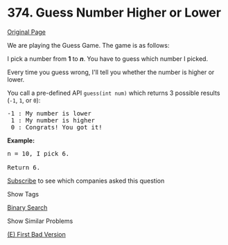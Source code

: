 # 374. Guess Number Higher or Lower

[Original Page](https://leetcode.com/problems/guess-number-higher-or-lower/)

We are playing the Guess Game. The game is as follows:

I pick a number from **1** to **_n_**. You have to guess which number I picked.

Every time you guess wrong, I'll tell you whether the number is higher or lower.

You call a pre-defined API `guess(int num)` which returns 3 possible results (`-1`, `1`, or `0`):

<pre>-1 : My number is lower
 1 : My number is higher
 0 : Congrats! You got it!
</pre>

**Example:**  

<pre>n = 10, I pick 6.

Return 6.
</pre>

<div>

[Subscribe](/subscribe/) to see which companies asked this question

</div>

<div>

<div id="tags" class="btn btn-xs btn-warning">Show Tags</div>

<span class="hidebutton">[Binary Search](/tag/binary-search/)</span></div>

<div>

<div id="similar" class="btn btn-xs btn-warning">Show Similar Problems</div>

<span class="hidebutton">[(E) First Bad Version](/problems/first-bad-version/)</span></div>